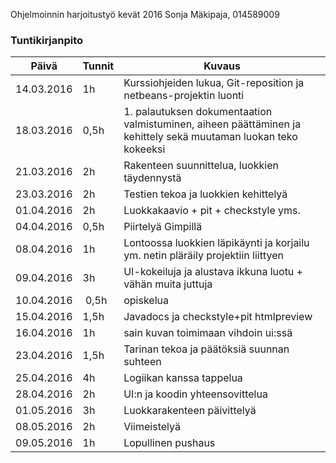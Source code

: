 Ohjelmoinnin harjoitustyö kevät 2016
Sonja Mäkipaja, 014589009

### Tuntikirjanpito
Päivä | Tunnit | Kuvaus
--------------- | ----- | ------
14.03.2016 | 1h | Kurssiohjeiden lukua, Git-reposition ja netbeans-projektin luonti
18.03.2016 | 0,5h | 1. palautuksen dokumentaation valmistuminen, aiheen päättäminen ja kehittely sekä muutaman luokan teko kokeeksi
21.03.2016 | 2h | Rakenteen suunnittelua, luokkien täydennystä
23.03.2016 | 2h | Testien tekoa ja luokkien kehittelyä
01.04.2016 | 2h | Luokkakaavio + pit + checkstyle yms.
04.04.2016 | 0,5h | Piirtelyä Gimpillä
08.04.2016 | 1h | Lontoossa luokkien läpikäynti ja korjailu ym. netin pläräily projektiin liittyen
09.04.2016 | 3h | UI-kokeiluja ja alustava ikkuna luotu + vähän muita juttuja
10.04.2016 | 0,5h | opiskelua
15.04.2016 | 1,5h | Javadocs ja checkstyle+pit htmlpreview
16.04.2016 | 1h | sain kuvan toimimaan vihdoin ui:ssä
23.04.2016 | 1,5h | Tarinan tekoa ja päätöksiä suunnan suhteen
25.04.2016 | 4h | Logiikan kanssa tappelua
28.04.2016 | 2h | UI:n ja koodin yhteensovittelua
01.05.2016 | 3h | Luokkarakenteen päivittelyä
08.05.2016 | 2h | Viimeistelyä
09.05.2016 | 1h | Lopullinen pushaus
